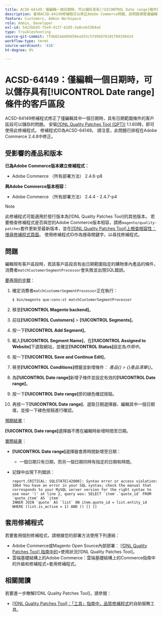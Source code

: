 ```yaml
---
title: ACSD-64149：僅編輯一個日期時，可以儲存具有[!UICONTROL Date range]條件的客戶區段
description: 套用ACSD-64149修補程式以修正Adobe Commerce問題，該問題導致僅編輯其中一個日期時，無法儲存具有**[!UICONTROL Date range]**條件的客戶區段。
feature: Customers, Admin Workspace
role: Admin, Developer
exl-id: 5423bbd3-75e9-4137-b2d5-3a0ceb3384ad
type: Troubleshooting
source-git-commit: 7fdb02a6d89d50ea593c5fd99d78101f89198424
workflow-type: tm+mt
source-wordcount: '416'
ht-degree: 0%

---
```


# ACSD-64149：僅編輯一個日期時，可以儲存具有[!UICONTROL Date range]條件的客戶區段

ACSD-64149修補程式修正了僅編輯其中一個日期時，具有日期範圍條件的客戶區段可以儲存的問題。 安裝[[!DNL Quality Patches Tool (QPT)]](/help/tools/quality-patches-tool/quality-patches-tool-to-self-serve-quality-patches.md) 1.1.60時，即可使用此修補程式。 修補程式ID為ACSD-64149。 請注意，此問題已排程在Adobe Commerce 2.4.8中修正。

## 受影響的產品和版本

**已為Adobe Commerce版本建立修補程式：**

* Adobe Commerce （所有部署方法） 2.4.6-p8

**與Adobe Commerce版本相容：**

* Adobe Commerce （所有部署方法） 2.4.4 - 2.4.7-p4

>[!NOTE]
>
>此修補程式可能適用於發行版本為[!DNL Quality Patches Tool]的其他版本。 若要檢查修補程式是否與您的Adobe Commerce版本相容，請將`magento/quality-patches`套件更新至最新版本，並在[[!DNL Quality Patches Tool]上檢查相容性：搜尋修補程式頁面](https://experienceleague.adobe.com/tools/commerce-quality-patches/index.html)。 使用修補程式ID作為搜尋關鍵字，以尋找修補程式。

## 問題

編輯現有客戶區段時，若該客戶區段具有由日期範圍指定的購物車內產品的條件，消費者`matchCustomerSegmentProcessor`會失敗並出現SQL錯誤。

<u>要再現的步驟</u>：

1. 確定消費者`matchCustomerSegmentProcessor`正在執行：

   ```bash
   $ bin/magento que:cons:st matchCustomerSegmentProcessor
   ```

1. 移至&#x200B;**[!UICONTROL Magento backend]**。
1. 前往&#x200B;**[!UICONTROL Customers]** > **[!UICONTROL Segments]**。
1. 按一下&#x200B;**[!UICONTROL Add Segment]**。
1. 輸入&#x200B;**[!UICONTROL Segment Name]**，在&#x200B;**[!UICONTROL Assigned to Website]**&#x200B;下選取網站，並確定&#x200B;**[!UICONTROL Status]**&#x200B;設定為&#x200B;*作用中*。
1. 按一下&#x200B;**[!UICONTROL Save and Continue Edit]**。
1. 移至&#x200B;**[!UICONTROL Conditions]**&#x200B;標籤並新增條件： *產品{} > {}產品清單*{*}*。
1. 為&#x200B;**[!UICONTROL Date range]**&#x200B;新增子條件並設定有效的&#x200B;**[!UICONTROL Date range]**。
1. 按一下&#x200B;**[!UICONTROL Date range]**&#x200B;旁的綠色確認按鈕。
1. 再按一下&#x200B;**[!UICONTROL Date range]**、選取日期選擇器、編輯其中一個日期值，並按一下綠色按鈕進行確認。

<u>預期結果</u>：

**[!UICONTROL Date range]**&#x200B;選擇器不應在編輯時新增時間至日期。

<u>實際結果</u>：

* **[!UICONTROL Date range]**&#x200B;選擇器會將時間新增至日期：
   * 一個日期只有日期，而另一個日期同時有指定的日期和時間。
* 記錄中出現下列錯誤：

  ```
  report.CRITICAL: SQLSTATE[42000]: Syntax error or access violation: 1064 You have an error in your SQL syntax; check the manual that corresponds to your MySQL server version for the right syntax to use near ')' at line 2, query was: SELECT `item`.`quote_id` FROM `quote_item` AS `item`
  INNER JOIN `quote` AS `list` ON item.quote_id = list.entity_id WHERE (list.is_active = 1) AND () [] []
  ```


## 套用修補程式

若要套用個別修補程式，請根據您的部署方法使用下列連結：

* Adobe Commerce或Magento Open Source內部部署： [[!DNL Quality Patches Tool] 指南中的](/help/tools/quality-patches-tool/usage.md)>使用狀況[!DNL Quality Patches Tool]。
* 雲端基礎結構上的Adobe Commerce：雲端基礎結構上的Commerce指南中的升級和修補程式>套用修補程式。

## 相關閱讀

若要進一步瞭解[!DNL Quality Patches Tool]，請參閱：

* [[!DNL Quality Patches Tool]：「工具」指南中，品質修補程式](/help/tools/quality-patches-tool/quality-patches-tool-to-self-serve-quality-patches.md)的自助服務工具。
